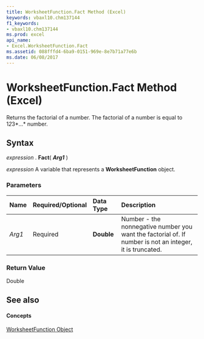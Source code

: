 ```yaml
---
title: WorksheetFunction.Fact Method (Excel)
keywords: vbaxl10.chm137144
f1_keywords:
- vbaxl10.chm137144
ms.prod: excel
api_name:
- Excel.WorksheetFunction.Fact
ms.assetid: 088fffd4-6ba9-0151-969e-8e7b71a77e6b
ms.date: 06/08/2017
---
```



# WorksheetFunction.Fact Method (Excel)

Returns the factorial of a number. The factorial of a number is equal to 1*2*3*...* number.


## Syntax

 _expression_ . **Fact**( **_Arg1_** )

 _expression_ A variable that represents a **WorksheetFunction** object.


### Parameters



|**Name**|**Required/Optional**|**Data Type**|**Description**|
|:-----|:-----|:-----|:-----|
| _Arg1_|Required| **Double**|Number - the nonnegative number you want the factorial of. If number is not an integer, it is truncated.|

### Return Value

Double


## See also


#### Concepts


[WorksheetFunction Object](Excel.WorksheetFunction.md)

